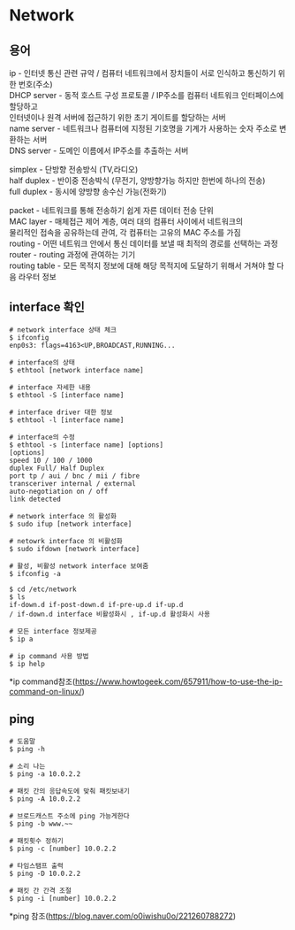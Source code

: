# Network   
## 용어   
ip - 인터넷 통신 관련 규약 / 컴퓨터 네트워크에서 장치들이 서로 인식하고 통신하기 위한 번호(주소)    
DHCP server - 동적 호스트 구성 프로토콜 / IP주소를 컴퓨터 네트워크 인터페이스에 할당하고   
인터넷이나 원격 서버에 접근하기 위한 초기 게이트를 할당하는 서버    
name server - 네트워크나 컴퓨터에 지정된 기호명을 기계가 사용하는 숫자 주소로 변환하는 서버   
DNS server - 도메인 이름에서 IP주소를 추출하는 서버   

simplex - 단방향 전송방식 (TV,라디오)   
half duplex - 반이중 전송박식 (무전기, 양방향가능 하지만 한번에 하나의 전송)   
full duplex - 동시에 양방향 송수신 가능(전화기)   
   
packet - 네트워크를 통해 전송하기 쉽게 자른 데이터 전송 단위    
MAC layer - 매체접근 제어 계층, 여러 대의 컴퓨터 사이에서 네트워크의   
물리적인 접속을 공유하는데 관여, 각 컴퓨터는 고유의 MAC 주소를 가짐   
routing - 어떤 네트워크 안에서 통신 데이터를 보낼 때 최적의 경로를 선택하는 과정   
router - routing 과정에 관여하는 기기    
routing table - 모든 목적지 정보에 대해 해당 목적지에 도달하기 위해서 거쳐야 할 다음 라우터 정보   
   
## interface 확인   
```
# network interface 상태 체크
$ ifconfig
enp0s3: flags=4163<UP,BROADCAST,RUNNING...

# interface의 상태
$ ethtool [network interface name]

# interface 자세한 내용
$ ethtool -S [interface name]

# interface driver 대한 정보
$ ethtool -l [interface name]

# interface의 수정 
$ ethtool -s [interface name] [options]
[options]
speed 10 / 100 / 1000
duplex Full/ Half Duplex
port tp / aui / bnc / mii / fibre
transceriver internal / external
auto-negotiation on / off
link detected

# network interface 의 활성화
$ sudo ifup [network interface]

# netowrk interface 의 비활성화
$ sudo ifdown [network interface]

# 활성, 비활성 network interface 보여줌
$ ifconfig -a

$ cd /etc/network
$ ls 
if-down.d if-post-down.d if-pre-up.d if-up.d
/ if-down.d interface 비활성화시 , if-up.d 활성화시 사용

# 모든 interface 정보제공
$ ip a

# ip command 사용 방법
$ ip help
```
*ip command참조(https://www.howtogeek.com/657911/how-to-use-the-ip-command-on-linux/)

## ping
```
# 도움말
$ ping -h

# 소리 나는
$ ping -a 10.0.2.2

# 패킷 간의 응답속도에 맞춰 패킷보내기
$ ping -A 10.0.2.2

# 브로드캐스트 주소에 ping 가능게한다
$ ping -b www.~~

# 패킷횟수 정하기
$ ping -c [number] 10.0.2.2

# 타임스탬프 출력
$ ping -D 10.0.2.2

# 패킷 간 간격 조절
$ ping -i [number] 10.0.2.2
```
*ping 참조(https://blog.naver.com/o0iwishu0o/221260788272)

